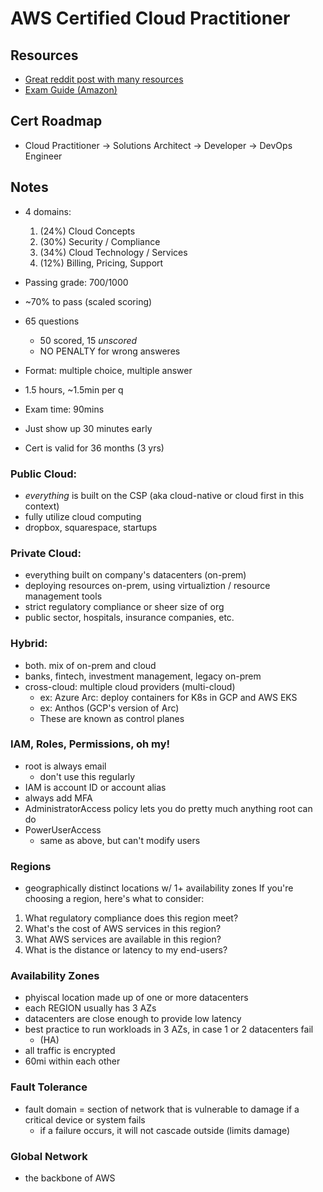 # AWS Certified Cloud Practitioner
## Resources
- [Great reddit post with many resources](https://www.reddit.com/r/AWSCertifications/comments/1d1xg1p/aws_certified_cloud_practitioner_clfc02_ccp/?share_id=QpAk_O3IN3qWkf9nX2zZw&utm_content=1&utm_medium=android_app&utm_name=androidcss&utm_source=share&utm_term=1)
- [Exam Guide (Amazon)](https://d1.awsstatic.com/training-and-certification/docs-cloud-practitioner/AWS-Certified-Cloud-Practitioner_Exam-Guide.pdf)

## Cert Roadmap
- Cloud Practitioner -> Solutions Architect -> Developer -> DevOps Engineer

## Notes
- 4 domains:
  1. (24%) Cloud Concepts
  2. (30%) Security / Compliance
  3. (34%) Cloud Technology / Services
  4. (12%) Billing, Pricing, Support

- Passing grade: 700/1000
- ~70% to pass (scaled scoring)
- 65 questions
  - 50 scored, 15 _unscored_
  - NO PENALTY for wrong answeres
- Format: multiple choice, multiple answer
- 1.5 hours, ~1.5min per q
- Exam time: 90mins
- Just show up 30 minutes early
- Cert is valid for 36 months (3 yrs)

### Public Cloud:
- _everything_ is built on the CSP (aka cloud-native or cloud first in this context)
- fully utilize cloud computing
- dropbox, squarespace, startups
### Private Cloud: 
- everything built on company's datacenters (on-prem)
- deploying resources on-prem, using virtualiztion / resource management tools
- strict regulatory compliance or sheer size of org
- public sector, hospitals, insurance companies, etc.
### Hybrid: 
- both. mix of on-prem and cloud
- banks, fintech, investment management, legacy on-prem
- cross-cloud: multiple cloud providers (multi-cloud)
  - ex: Azure Arc: deploy containers for K8s in GCP and AWS EKS
  - ex: Anthos (GCP's version of Arc)
  - These are known as control planes

### IAM, Roles, Permissions, oh my!
- root is always email
  - don't use this regularly
- IAM is account ID or account alias
- always add MFA
- AdministratorAccess policy lets you do pretty much anything root can do
- PowerUserAccess
  - same as above, but can't modify users

### Regions
- geographically distinct locations w/ 1+ availability zones
If you're choosing a region, here's what to consider:
1. What regulatory compliance does this region meet?
2. What's the cost of AWS services in this region?
3. What AWS services are available in this region?
4. What is the distance or latency to my end-users?

### Availability Zones
- phyiscal location made up of one or more datacenters
- each REGION usually has 3 AZs
- datacenters are close enough to provide low latency
- best practice to run workloads in 3 AZs, in case 1 or 2 datacenters fail
  - (HA)
- all traffic is encrypted
- 60mi within each other

### Fault Tolerance
- fault domain = section of network that is vulnerable to damage if a critical device or system fails
  - if a failure occurs, it will not cascade outside (limits damage)

### Global Network
- the backbone of AWS
